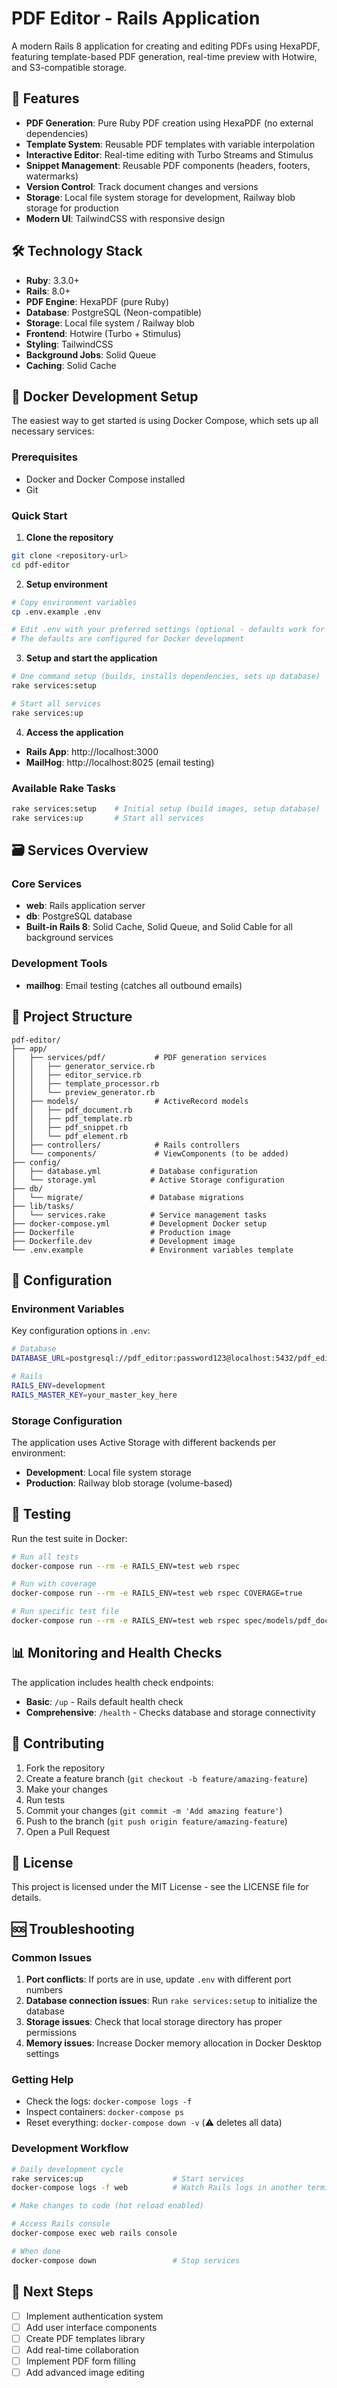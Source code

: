 # PDF Editor - Rails Application

A modern Rails 8 application for creating and editing PDFs using HexaPDF, featuring template-based PDF generation, real-time preview with Hotwire, and S3-compatible storage.

## 🚀 Features

- **PDF Generation**: Pure Ruby PDF creation using HexaPDF (no external dependencies)
- **Template System**: Reusable PDF templates with variable interpolation
- **Interactive Editor**: Real-time editing with Turbo Streams and Stimulus
- **Snippet Management**: Reusable PDF components (headers, footers, watermarks)
- **Version Control**: Track document changes and versions
- **Storage**: Local file system storage for development, Railway blob storage for production
- **Modern UI**: TailwindCSS with responsive design

## 🛠 Technology Stack

- **Ruby**: 3.3.0+
- **Rails**: 8.0+
- **PDF Engine**: HexaPDF (pure Ruby)
- **Database**: PostgreSQL (Neon-compatible)
- **Storage**: Local file system / Railway blob
- **Frontend**: Hotwire (Turbo + Stimulus)
- **Styling**: TailwindCSS
- **Background Jobs**: Solid Queue
- **Caching**: Solid Cache

## 🐳 Docker Development Setup

The easiest way to get started is using Docker Compose, which sets up all necessary services:

### Prerequisites

- Docker and Docker Compose installed
- Git

### Quick Start

1. **Clone the repository**
```bash
git clone <repository-url>
cd pdf-editor
```

2. **Setup environment**
```bash
# Copy environment variables
cp .env.example .env

# Edit .env with your preferred settings (optional - defaults work for development)
# The defaults are configured for Docker development
```

3. **Setup and start the application**
```bash
# One command setup (builds, installs dependencies, sets up database)
rake services:setup

# Start all services
rake services:up
```

4. **Access the application**
- **Rails App**: http://localhost:3000
- **MailHog**: http://localhost:8025 (email testing)

### Available Rake Tasks

```bash
rake services:setup    # Initial setup (build images, setup database)
rake services:up       # Start all services
```

## 🗃 Services Overview

### Core Services

- **web**: Rails application server
- **db**: PostgreSQL database  
- **Built-in Rails 8**: Solid Cache, Solid Queue, and Solid Cable for all background services

### Development Tools

- **mailhog**: Email testing (catches all outbound emails)

## 📁 Project Structure

```
pdf-editor/
├── app/
│   ├── services/pdf/           # PDF generation services
│   │   ├── generator_service.rb
│   │   ├── editor_service.rb
│   │   ├── template_processor.rb
│   │   └── preview_generator.rb
│   ├── models/                 # ActiveRecord models
│   │   ├── pdf_document.rb
│   │   ├── pdf_template.rb
│   │   ├── pdf_snippet.rb
│   │   └── pdf_element.rb
│   ├── controllers/            # Rails controllers
│   └── components/             # ViewComponents (to be added)
├── config/
│   ├── database.yml           # Database configuration
│   └── storage.yml            # Active Storage configuration
├── db/
│   └── migrate/               # Database migrations
├── lib/tasks/
│   └── services.rake          # Service management tasks
├── docker-compose.yml         # Development Docker setup
├── Dockerfile                 # Production image
├── Dockerfile.dev             # Development image
└── .env.example               # Environment variables template
```

## 🔧 Configuration

### Environment Variables

Key configuration options in `.env`:

```bash
# Database
DATABASE_URL=postgresql://pdf_editor:password123@localhost:5432/pdf_editor_development

# Rails
RAILS_ENV=development
RAILS_MASTER_KEY=your_master_key_here
```

### Storage Configuration

The application uses Active Storage with different backends per environment:

- **Development**: Local file system storage
- **Production**: Railway blob storage (volume-based)

## 🧪 Testing

Run the test suite in Docker:

```bash
# Run all tests
docker-compose run --rm -e RAILS_ENV=test web rspec

# Run with coverage
docker-compose run --rm -e RAILS_ENV=test web rspec COVERAGE=true

# Run specific test file
docker-compose run --rm -e RAILS_ENV=test web rspec spec/models/pdf_document_spec.rb
```

## 📊 Monitoring and Health Checks

The application includes health check endpoints:

- **Basic**: `/up` - Rails default health check
- **Comprehensive**: `/health` - Checks database and storage connectivity

## 🤝 Contributing

1. Fork the repository
2. Create a feature branch (`git checkout -b feature/amazing-feature`)
3. Make your changes
4. Run tests
5. Commit your changes (`git commit -m 'Add amazing feature'`)
6. Push to the branch (`git push origin feature/amazing-feature`)
7. Open a Pull Request

## 📝 License

This project is licensed under the MIT License - see the LICENSE file for details.

## 🆘 Troubleshooting

### Common Issues

1. **Port conflicts**: If ports are in use, update `.env` with different port numbers
2. **Database connection issues**: Run `rake services:setup` to initialize the database
3. **Storage issues**: Check that local storage directory has proper permissions
4. **Memory issues**: Increase Docker memory allocation in Docker Desktop settings

### Getting Help

- Check the logs: `docker-compose logs -f`
- Inspect containers: `docker-compose ps`
- Reset everything: `docker-compose down -v` (⚠️ deletes all data)

### Development Workflow

```bash
# Daily development cycle
rake services:up                    # Start services
docker-compose logs -f web          # Watch Rails logs in another terminal

# Make changes to code (hot reload enabled)

# Access Rails console
docker-compose exec web rails console

# When done
docker-compose down                 # Stop services
```

## 🎯 Next Steps

- [ ] Implement authentication system
- [ ] Add user interface components
- [ ] Create PDF templates library
- [ ] Add real-time collaboration
- [ ] Implement PDF form filling
- [ ] Add advanced image editing